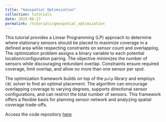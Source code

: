 ```yaml
---
title: "Geospatial Optimization"
collection: tutorials
date: 2025-06-17
permalink: /tutorials/geospatial_optimization
---
```


This tutorial provides a Linear Programming (LP) approach to determine where stationary sensors should be placed to maximize coverage in a defined area while respecting constraints on sensor count and overlapping. The optimization problem assigns a binary variable to each potential location/configuration pairing. The objective minimizes the number of sensors while discouraging redundant overlap. Constraints ensure required coverage, limit overlap, and allow no more than one sensor per spot.

The optimization framework builds on top of the `pulp` library and employs `CBC` solver to find an optimal placement. The algorithm can encourage overlapping coverage to varying degrees, supports directional sensor configurations, and can restrict the total number of sensors. This framework offers a flexible basis for planning sensor network and analyzing spatial coverage trade-offs.

Access the code repository [here](https://github.com/timothywong731/geospatial_optimization)
